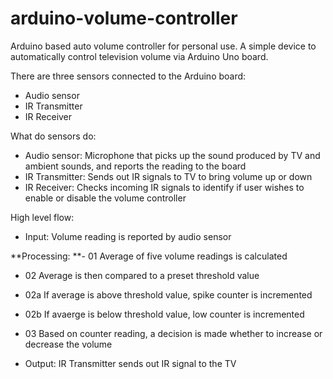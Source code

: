 # arduino-volume-controller
Arduino based auto volume controller for personal use. A simple device to automatically control television volume via Arduino Uno board.

There are three sensors connected to the Arduino board:
- Audio sensor
- IR Transmitter
- IR Receiver

What do sensors do:
- Audio sensor: Microphone that picks up the sound produced by TV and ambient sounds, and reports the reading to the board
- IR Transmitter: Sends out IR signals to TV to bring volume up or down
- IR Receiver: Checks incoming IR signals to identify if user wishes to enable or disable the volume controller

High level flow:
- Input: Volume reading is reported by audio sensor

**Processing:
**- 01 Average of five volume readings is calculated
- 02 Average is then compared to a preset threshold value
- 02a If average is above threshold value, spike counter is incremented
- 02b If avaerge is below threshold value, low counter is incremented
- 03 Based on counter reading, a decision is made whether to increase or decrease the volume

- Output: IR Transmitter sends out IR signal to the TV
